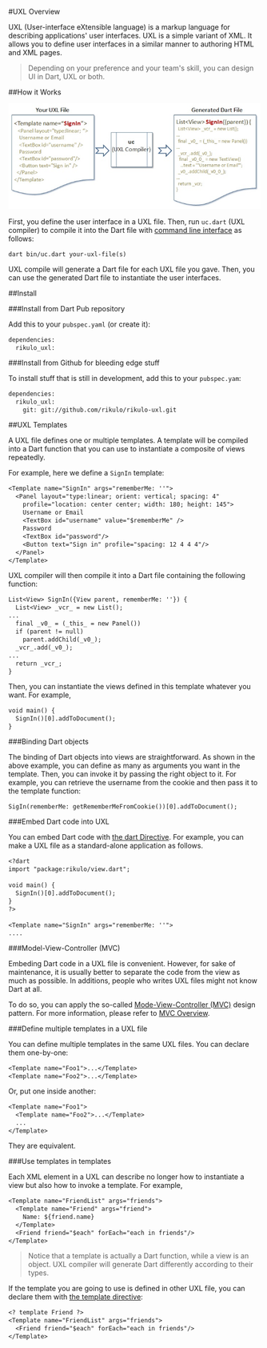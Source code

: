 #UXL Overview

UXL (User-interface eXtensible language) is a markup language for describing applications' user interfaces. UXL is a simple variant of XML. It allows you to define user interfaces in a similar manner to authoring HTML and XML pages.

> Depending on your preference and your team's skill, you can design UI in Dart, UXL or both.

##How it Works

![How UXL works](how-uxl-works.jpg?raw=true)

First, you define the user interface in a UXL file. Then, run `uc.dart` (UXL compiler) to compile it into the Dart file with [command line interface](http://en.wikipedia.org/wiki/Command-line_interface) as follows:

    dart bin/uc.dart your-uxl-file(s)

UXL compile will generate a Dart file for each UXL file you gave. Then, you can use the generated Dart file to instantiate the user interfaces.

##Install

###Install from Dart Pub repository

Add this to your `pubspec.yaml` (or create it):

    dependencies:
      rikulo_uxl:

###Install from Github for bleeding edge stuff

To install stuff that is still in development, add this to your `pubspec.yam`:

    dependencies:
      rikulo_uxl:
        git: git://github.com/rikulo/rikulo-uxl.git

##UXL Templates

A UXL file defines one or multiple templates. A template will be compiled into a Dart function that you can use to instantiate a composite of views repeatedly.

For example, here we define a `SignIn` template:

    <Template name="SignIn" args="rememberMe: ''">
      <Panel layout="type:linear; orient: vertical; spacing: 4"
        profile="location: center center; width: 180; height: 145">
        Username or Email
        <TextBox id="username" value="$rememberMe" />
        Password
        <TextBox id="password"/>
        <Button text="Sign in" profile="spacing: 12 4 4 4"/>
      </Panel>
    </Template>

UXL compiler will then compile it into a Dart file containing the following function:

    List<View> SignIn({View parent, rememberMe: ''}) {
      List<View> _vcr_ = new List();
    ...
      final _v0_ = (_this_ = new Panel())
      if (parent != null)
        parent.addChild(_v0_);
      _vcr_.add(_v0_);
    ...
      return _vcr_;
    }

Then, you can instantiate the views defined in this template whatever you want. For example,

    void main() {
      SignIn()[0].addToDocument();
    }

###Binding Dart objects

The binding of Dart objects into views are straightforward. As shown in the above example, you can define as many as arguments you want in the template. Then, you can invoke it by passing the right object to it. For example, you can retrieve the username from the cookie and then pass it to the template function:

    SigIn(rememberMe: getRememberMeFromCookie())[0].addToDocument();


###Embed Dart code into UXL

You can embed Dart code with [the dart Directive](../Standard_Directives/dart.md). For example, you can make a UXL file as a standard-alone application as follows.

    <?dart
    import "package:rikulo/view.dart";

    void main() {
      SignIn()[0].addToDocument();
    }
    ?>

    <Template name="SignIn" args="rememberMe: ''">
    ....

###Model-View-Controller (MVC)

Embeding Dart code in a UXL file is convenient. However, for sake of maintenance, it is usually better to separate the code from the view as much as possible. In additions, people who writes UXL files might not know Dart at all.

To do so, you can apply the so-called [Mode-View-Controller (MVC)](../Fundamentals/MVC_Overview.md) design pattern. For more information, please refer to [MVC Overview](MVC_Overview.md).

###Define multiple templates in a UXL file

You can define multiple templates in the same UXL files. You can declare them one-by-one:

    <Template name="Foo1">...</Template>
    <Template name="Foo2">...</Template>

Or, put one inside another:

    <Template name="Foo1">
      <Template name="Foo2">...</Template>
      ...
    </Template>

They are equivalent.

###Use templates in templates

Each XML element in a UXL can describe no longer how to instantiate a view but also how to invoke a template. For example,

    <Template name="FriendList" args="friends">
      <Template name="Friend" args="friend">
        Name: ${friend.name}
      </Template>
      <Friend friend="$each" forEach="each in friends"/>
    </Template>

> Notice that a template is actually a Dart function, while a view is an object. UXL compiler will generate Dart differently according to their types.

If the template you are going to use is defined in other UXL file, you can declare them with [the template directive](../Standard_Directives/template.md):

    <? template Friend ?>
    <Template name="FriendList" args="friends">
      <Friend friend="$each" forEach="each in friends"/>
    </Template>
